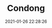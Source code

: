 ---
id_post: 8
title: "Condong"
slug: 'condong'
date: 2021-01-26 22:28:26
description: 'Menundung hati meredup.'
image: 'https://i.postimg.cc/fRwyvtF7/IMG-20201114-175514.jpg'
categories: fauvisme
artist: 'Gallery teplok.id'
instagram: 'dian_djoyo'
---